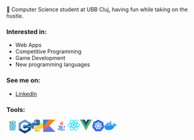 🦆 Computer Science student at UBB Cluj, having fun while taking on the hustle.

### Interested in:
* Web Apps
* Competitive Programming
* Game Development
* New programming languages

### See me on:
* [LinkedIn](https://www.linkedin.com/in/daniel-t-6661621ba//)

### Tools:
<img align="left" alt="Golang" width="32px" src="https://github.com/917-Todasca-Daniel/917-Todasca-Daniel/blob/main/images/golang.png"/>
<img align="left" alt="C++" width="32px" src="https://github.com/917-Todasca-Daniel/917-Todasca-Daniel/blob/main/images/c%2B%2B.png"/>
<img align="left" alt="Kotlin" width="32px" src="https://github.com/917-Todasca-Daniel/917-Todasca-Daniel/blob/main/images/python.png"/>
<img align="left" alt="Python" width="32px" src="https://github.com/917-Todasca-Daniel/917-Todasca-Daniel/blob/main/images/kotlin.png"/>
<img align="left" alt="Java" width="32px" src="https://github.com/917-Todasca-Daniel/917-Todasca-Daniel/blob/main/images/javapng.png"/>
<img align="left" alt="React" width="32px" src="https://github.com/917-Todasca-Daniel/917-Todasca-Daniel/blob/main/images/react.png"/>
<img align="left" alt="VueJS" width="32px" src="https://github.com/917-Todasca-Daniel/917-Todasca-Daniel/blob/main/images/vuejs.png"/>
<img align="left" alt="Kubernetes" width="32px" src="https://github.com/917-Todasca-Daniel/917-Todasca-Daniel/blob/main/images/kubernetes.png"/>
<img align="left" alt="Docker" width="32px" src="https://github.com/917-Todasca-Daniel/917-Todasca-Daniel/blob/main/images/docker.png"/>
